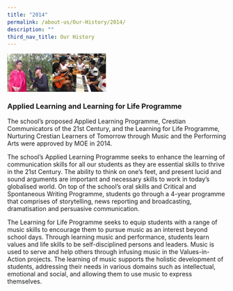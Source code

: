 ```yaml
---
title: "2014"
permalink: /about-us/Our-History/2014/
description: ""
third_nav_title: Our History
---
```

<img src="/images/2014.jpg" style="width:45%" align=left>

<br clear="left">

### Applied Learning and Learning for Life Programme

The school’s proposed Applied Learning Programme, Crestian Communicators of the 21st Century, and the Learning for Life Programme, Nurturing Crestian Learners of Tomorrow through Music and the Performing Arts were approved by MOE in 2014.
 
The school’s Applied Learning Programme seeks to enhance the learning of communication skills for all our students as they are essential skills to thrive in the 21st Century. The ability to think on one’s feet, and present lucid and sound arguments are important and necessary skills to work in today’s globalised world. On top of the school’s oral skills and Critical and Spontaneous Writing Programme, students go through a 4-year programme that comprises of storytelling, news reporting and broadcasting, dramatisation and persuasive communication.
 
The Learning for Life Programme seeks to equip students with a range of music skills to encourage them to pursue music as an interest beyond school days. Through learning music and performance, students learn values and life skills to be self-disciplined persons and leaders. Music is used to serve and help others through infusing music in the Values-in-Action projects. The learning of music supports the holistic development of students, addressing their needs in various domains such as intellectual, emotional and social, and allowing them to use music to express themselves.

